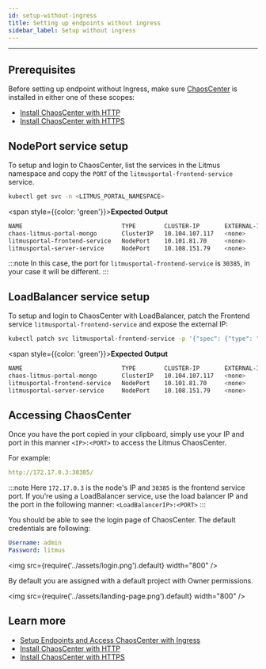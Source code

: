 ```yaml
---
id: setup-without-ingress
title: Setting up endpoints without ingress
sidebar_label: Setup without ingress
---
```


---

## Prerequisites

Before setting up endpoint without Ingress, make sure [ChaosCenter](../concepts/chaos-center.md#chaoscenter) is installed in either one of these scopes:

- [Install ChaosCenter with HTTP](../getting-started/installation.md)
- [Install ChaosCenter with HTTPS](chaoscenter-advanced-installation.md)

## NodePort service setup

To setup and login to ChaosCenter, list the services in the Litmus namespace and copy the `PORT` of the `litmusportal-frontend-service` service.

```bash
kubectl get svc -n <LITMUS_PORTAL_NAMESPACE>
```

<span style={{color: 'green'}}><b>Expected Output</b></span>

```bash
NAME                            TYPE        CLUSTER-IP       EXTERNAL-IP   PORT(S)                         AGE
chaos-litmus-portal-mongo       ClusterIP   10.104.107.117   <none>        27017/TCP                       2m
litmusportal-frontend-service   NodePort    10.101.81.70     <none>        9091:30385/TCP                  2m
litmusportal-server-service     NodePort    10.108.151.79    <none>        9002:32456/TCP,9003:31160/TCP   2m
```

:::note
In this case, the port for `litmusportal-frontend-service` is `30385`, in your case it will be different.
:::

## LoadBalancer service setup

To setup and login to ChaosCenter with LoadBalancer, patch the Frontend service `litmusportal-frontend-service` and expose the external IP:

```bash
kubectl patch svc litmusportal-frontend-service -p '{"spec": {"type": "LoadBalancer"}}' -n <LITMUS_PORTAL_NAMESPACE>
```

<span style={{color: 'green'}}><b>Expected Output</b></span>

```bash
NAME                            TYPE        CLUSTER-IP       EXTERNAL-IP   PORT(S)                         AGE
chaos-litmus-portal-mongo       ClusterIP   10.104.107.117   <none>        27017/TCP                       2m
litmusportal-frontend-service   NodePort    10.101.81.70     <none>        9091:30385/TCP                  2m
litmusportal-server-service     NodePort    10.108.151.79    <none>        9002:32456/TCP,9003:31160/TCP   2m
```

## Accessing ChaosCenter

Once you have the port copied in your clipboard, simply use your IP and port in this manner `<IP>:<PORT>` to access the Litmus ChaosCenter.

For example:

```yaml
http://172.17.0.3:30385/
```

:::note
Here `172.17.0.3` is the node's IP and `30385` is the frontend service port. If you're using a LoadBalancer service, use the load balancer IP and the port in the following manner: `<LoadBalancerIP>:<PORT>`
:::

You should be able to see the login page of ChaosCenter. The default credentials are following:

```yaml
Username: admin
Password: litmus
```

<img src={require('../assets/login.png').default} width="800" />

By default you are assigned with a default project with Owner permissions.

<img src={require('../assets/landing-page.png').default} width="800" />

## Learn more

- [Setup Endpoints and Access ChaosCenter with Ingress](setup-with-ingress.md)
- [Install ChaosCenter with HTTP](../getting-started/installation.md)
- [Install ChaosCenter with HTTPS](chaoscenter-advanced-installation.md)
